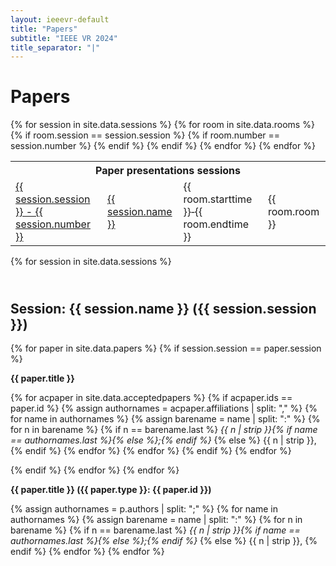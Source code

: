 ```yaml
---
layout: ieeevr-default
title: "Papers"
subtitle: "IEEE VR 2024"
title_separator: "|"
---
```

<h1>Papers</h1>
<div>
    <div>
        <div>
            <table class="styled-table">
                <tr>
                    <th colspan="4">Paper presentations sessions</th>
                </tr>    
                {% for session in site.data.sessions %}
                    <tr>
                        <td class="medLarge"><a href="#{{ session.id }}">{{ session.session }} - {{ session.number }}</a></td>
                        <td class="medLarge"><a href="#{{ session.id }}">{{ session.name }}</a></td>
                        {% for room in site.data.rooms %} 
                            {% if room.session == session.session %}
                                {% if room.number == session.number %}
                                    <td class="medLarge">{{ room.starttime }}&#8209;{{ room.endtime }}</td>
                                    <td class="medLarge" class="text-nowrap">{{ room.room }}</td>
                                {% endif %}
                            {% endif %}
                        {% endfor %}
                    </tr>
                {% endfor %}
            </table>
        </div>
    <div>
</div>
<div>
    {% for session in site.data.sessions %}
            <h2 id="{{ session.id }}" class="pink" style="padding-top:25px;">Session: {{ session.name }} ({{ session.session }})</h2>
            {% for paper in site.data.papers %}                 
                {% if session.session == paper.session %}         
                    <p class="medLarge" id="{{ paper.id }}" style="margin-bottom: 0.3em;">
                        <strong>{{ paper.title }}</strong>
                    </p>
                    <p class="font_70">
                    {% for acpaper in site.data.acceptedpapers %}    
                        {% if acpaper.ids == paper.id  %} 
                            {% assign authornames = acpaper.affiliations | split: "," %}
                            {% for name in authornames %}
                                {% assign barename = name | split: ":" %}
                                {% for n in barename %}
                                    {% if n == barename.last %}
                                        <i>{{ n | strip }}{% if name == authornames.last %}{% else %};{% endif %}</i>
                                    {% else %}                            
                                        <span class="bold">{{ n | strip }},</span>
                                    {% endif %}
                                {% endfor %} 
                            {% endfor %}
                        {% endif %}
                    {% endfor %}
                    </p>
                {% endif %}
            {% endfor %}
    {% endfor %}
</div>
<p class="medLarge" id="{{ paper.id }}" style="margin-bottom: 0.3em;">
                                    <strong>{{ paper.title }} ({{ paper.type }}: {{ paper.id }})</strong>
                                </p>
                                <p class="font_70" >
                                    {% assign authornames = p.authors | split: ";" %}
                                    {% for name in authornames %}
                                        {% assign barename = name | split: ":" %}
                                        {% for n in barename %}
                                            {% if n == barename.last %}
                                                <i>{{ n | strip }}{% if name == authornames.last %}{% else %};{% endif %}</i>
                                            {% else %}                            
                                                <span class="bold">{{ n | strip }},</span>
                                            {% endif %}
                                        {% endfor %} 
                                    {% endfor %}
                                </p>